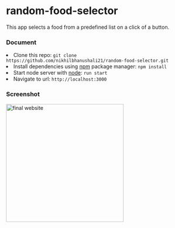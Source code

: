 # random-food-selector
This app selects a food from a predefined list on a click of a button.

### Document
<li>Clone this repo: <code>git clone https://github.com/nikhilbhanushali21/random-food-selector.git</code></li>
<li>Install dependencies using <a href="https://www.npmjs.com/" rel="nofollow">npm</a> package manager: <code>npm install</code></li>
<li>Start node server with <a href="https://nodejs.org/" rel="nofollow">node</a>: <code>run start</code></li>
<li>Navigate to url: <code>http://localhost:3000</code></li>

### Screenshot
<img width="321" alt="final website" src="https://user-images.githubusercontent.com/14084402/227903964-1d60bee1-8074-446c-9998-b4afef5ae1ab.png">
